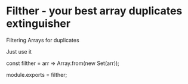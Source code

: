 # Filther - your best array duplicates extinguisher

Filtering Arrays for duplicates

Just use it

const filther = arr => Array.from(new Set(arr));

module.exports = filther;
